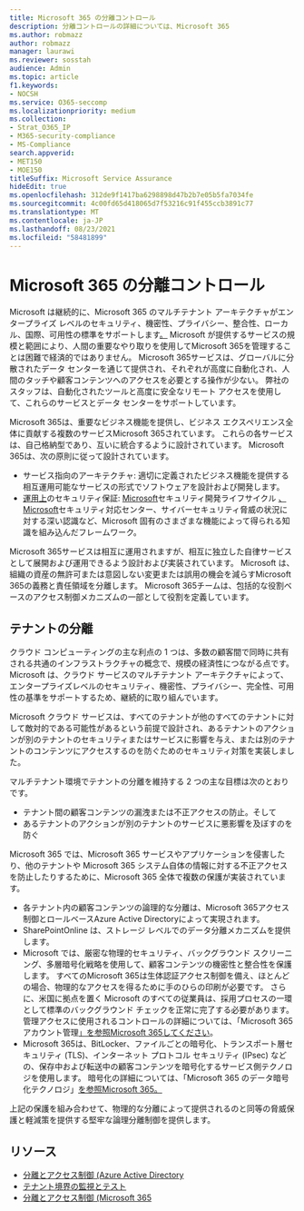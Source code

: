 ```yaml
---
title: Microsoft 365 の分離コントロール
description: 分離コントロールの詳細については、Microsoft 365
ms.author: robmazz
author: robmazz
manager: laurawi
ms.reviewer: sosstah
audience: Admin
ms.topic: article
f1.keywords:
- NOCSH
ms.service: O365-seccomp
ms.localizationpriority: medium
ms.collection:
- Strat_O365_IP
- M365-security-compliance
- MS-Compliance
search.appverid:
- MET150
- MOE150
titleSuffix: Microsoft Service Assurance
hideEdit: true
ms.openlocfilehash: 312de9f1417ba6298898d47b2b7e05b5fa7034fe
ms.sourcegitcommit: 4c00fd65d418065d7f53216c91f455ccb3891c77
ms.translationtype: MT
ms.contentlocale: ja-JP
ms.lasthandoff: 08/23/2021
ms.locfileid: "58481899"
---
```

# <a name="microsoft-365-isolation-controls"></a>Microsoft 365 の分離コントロール

Microsoft は継続的に、Microsoft 365 のマルチテナント アーキテクチャがエンタープライズ レベルのセキュリティ、機密性、プライバシー、整合性、ローカル、国際、可用性の標準をサポートします[。](https://www.microsoft.com/trust-center/compliance/compliance-overview) Microsoft が提供するサービスの規模と範囲により、人間の重要なやり取りを使用してMicrosoft 365を管理することは困難で経済的ではありません。 Microsoft 365サービスは、グローバルに分散されたデータ センターを通じて提供され、それぞれが高度に自動化され、人間のタッチや顧客コンテンツへのアクセスを必要とする操作が少ない。 弊社のスタッフは、自動化されたツールと高度に安全なリモート アクセスを使用して、これらのサービスとデータ センターをサポートしています。

Microsoft 365は、重要なビジネス機能を提供し、ビジネス エクスペリエンス全体に貢献する複数のサービスMicrosoft 365されています。 これらの各サービスは、自己格納型であり、互いに統合するように設計されています。 Microsoft 365は、次の原則に従って設計されています。

- サービス指向のアーキテクチャ: 適切に定義されたビジネス機能を提供する相互運用可能なサービスの形式でソフトウェアを設計および開発します。
- [運用上](https://www.microsoft.com/securityengineering/osa)のセキュリティ保証: [Microsoft](https://www.microsoft.com/sdl/default.aspx)セキュリティ開発ライフサイクル [、Microsoft](https://www.microsoft.com/msrc)セキュリティ対応センター、サイバーセキュリティ脅威の状況に対する深い認識など、Microsoft 固有のさまざまな機能によって得られる知識を組み込んだフレームワーク。

Microsoft 365サービスは相互に運用されますが、相互に独立した自律サービスとして展開および運用できるよう設計および実装されています。 Microsoft は、組織の資産の無許可または意図しない変更または誤用の機会を減らすMicrosoft 365の義務と責任領域を分離します。 Microsoft 365チームは、包括的な役割ベースのアクセス制御メカニズムの一部として役割を定義しています。

## <a name="tenant-isolation"></a>テナントの分離

クラウド コンピューティングの主な利点の 1 つは、多数の顧客間で同時に共有される共通のインフラストラクチャの概念で、規模の経済性につながる点です。 Microsoft は、クラウド サービスのマルチテナント アーキテクチャによって、エンタープライズレベルのセキュリティ、機密性、プライバシー、完全性、可用性の基準をサポートするため、継続的に取り組んでいます。

Microsoft クラウド サービスは、すべてのテナントが他のすべてのテナントに対して敵対的である可能性があるという前提で設計され、あるテナントのアクションが別のテナントのセキュリティまたはサービスに影響を与え、または別のテナントのコンテンツにアクセスするのを防ぐためのセキュリティ対策を実装しました。

マルチテナント環境でテナントの分離を維持する 2 つの主な目標は次のとおりです。

- テナント間の顧客コンテンツの漏洩または不正アクセスの防止。そして
- あるテナントのアクションが別のテナントのサービスに悪影響を及ぼすのを防ぐ

Microsoft 365 では、Microsoft 365 サービスやアプリケーションを侵害したり、他のテナントや Microsoft 365 システム自体の情報に対する不正アクセスを防止したりするために、Microsoft 365 全体で複数の保護が実装されています。

- 各テナント内の顧客コンテンツの論理的な分離は、Microsoft 365アクセス制御とロールベースAzure Active Directoryによって実現されます。
- SharePointOnline は、ストレージ レベルでのデータ分離メカニズムを提供します。
- Microsoft では、厳密な物理的セキュリティ、バックグラウンド スクリーニング、多層暗号化戦略を使用して、顧客コンテンツの機密性と整合性を保護します。 すべてのMicrosoft 365は生体認証アクセス制御を備え、ほとんどの場合、物理的なアクセスを得るために手のひらの印刷が必要です。 さらに、米国に拠点を置く Microsoft のすべての従業員は、採用プロセスの一環として標準のバックグラウンド チェックを正常に完了する必要があります。 管理アクセスに使用されるコントロールの詳細については、「Microsoft 365アカウント管理[」を参照Microsoft 365してください](assurance-microsoft-365-account-management.md)。
- Microsoft 365は、BitLocker、ファイルごとの暗号化、トランスポート層セキュリティ (TLS)、インターネット プロトコル セキュリティ (IPsec) などの、保存中および転送中の顧客コンテンツを暗号化するサービス側テクノロジを使用します。 暗号化の詳細については、「Microsoft 365 のデータ暗号化テクノロジ」[を参照Microsoft 365。](/microsoft-365/compliance/office-365-encryption-in-the-microsoft-cloud-overview)

上記の保護を組み合わせて、物理的な分離によって提供されるのと同等の脅威保護と軽減策を提供する堅牢な論理分離制御を提供します。

## <a name="resources"></a>リソース

- [分離とアクセス制御 (Azure Active Directory](/microsoft-365/enterprise/microsoft-365-isolation-in-azure-active-directory)
- [テナント境界の監視とテスト](assurance-monitoring-and-testing.md)
- [分離とアクセス制御 (Microsoft 365](/microsoft-365/enterprise/microsoft-365-isolation-in-microsoft-365)
